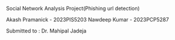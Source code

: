 Social Network Analysis Project(Phishing url detection)

Akash Pramanick - 2023PIS5203
Nawdeep Kumar - 2023PCP5287

Submitted to : Dr. Mahipal Jadeja
